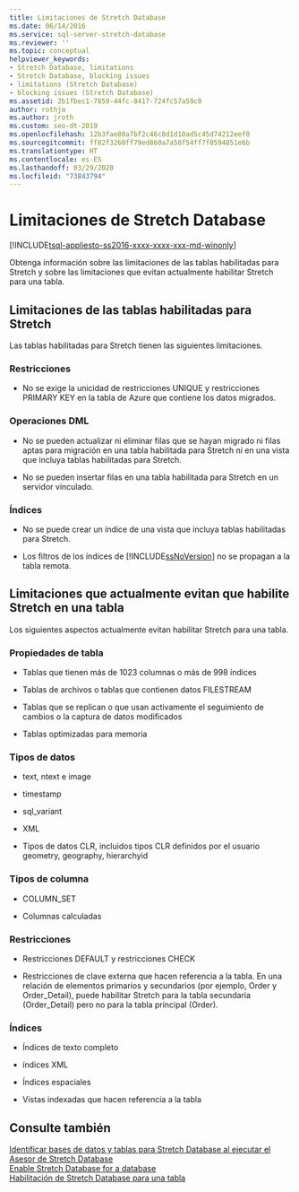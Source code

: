 ```yaml
---
title: Limitaciones de Stretch Database
ms.date: 06/14/2016
ms.service: sql-server-stretch-database
ms.reviewer: ''
ms.topic: conceptual
helpviewer_keywords:
- Stretch Database, limitations
- Stretch Database, blocking issues
- limitations (Stretch Database)
- blocking issues (Stretch Database)
ms.assetid: 2b1fbec1-7859-44fc-8417-724fc57a59c0
author: rothja
ms.author: jroth
ms.custom: seo-dt-2019
ms.openlocfilehash: 12b3fae80a7bf2c46c8d1d10ad5c45d74212eef0
ms.sourcegitcommit: ff82f3260ff79ed860a7a58f54ff7f0594851e6b
ms.translationtype: HT
ms.contentlocale: es-ES
ms.lasthandoff: 03/29/2020
ms.locfileid: "73843794"
---
```

# <a name="limitations-for-stretch-database"></a>Limitaciones de Stretch Database
[!INCLUDE[tsql-appliesto-ss2016-xxxx-xxxx-xxx-md-winonly](../../includes/tsql-appliesto-ss2016-xxxx-xxxx-xxx-md-winonly.md)]


  Obtenga información sobre las limitaciones de las tablas habilitadas para Stretch y sobre las limitaciones que evitan actualmente habilitar Stretch para una tabla.  
  
##  <a name="limitations-for-stretch-enabled-tables"></a><a name="Caveats"></a> Limitaciones de las tablas habilitadas para Stretch  
  
Las tablas habilitadas para Stretch tienen las siguientes limitaciones.  
  
### <a name="constraints"></a>Restricciones  
-   No se exige la unicidad de restricciones UNIQUE y restricciones PRIMARY KEY en la tabla de Azure que contiene los datos migrados.  
  
### <a name="dml-operations"></a>Operaciones DML  
-   No se pueden actualizar ni eliminar filas que se hayan migrado ni filas aptas para migración en una tabla habilitada para Stretch ni en una vista que incluya tablas habilitadas para Stretch.  
  
-   No se pueden insertar filas en una tabla habilitada para Stretch en un servidor vinculado.  
  
### <a name="indexes"></a>Índices  
-   No se puede crear un índice de una vista que incluya tablas habilitadas para Stretch.  
  
-   Los filtros de los índices de [!INCLUDE[ssNoVersion](../../includes/ssnoversion-md.md)] no se propagan a la tabla remota.  
  
##  <a name="limitations-that-currently-prevent-you-from-enabling-stretch-for-a-table"></a><a name="Limitations"></a> Limitaciones que actualmente evitan que habilite Stretch en una tabla  
   
 Los siguientes aspectos actualmente evitan habilitar Stretch para una tabla.  
  
 ### <a name="table-properties"></a>Propiedades de tabla  
-   Tablas que tienen más de 1023 columnas o más de 998 índices  
  
-   Tablas de archivos o tablas que contienen datos FILESTREAM  
  
-   Tablas que se replican o que usan activamente el seguimiento de cambios o la captura de datos modificados  
  
-   Tablas optimizadas para memoria  
  
### <a name="data-types"></a>Tipos de datos  
-   text, ntext e image  
  
-   timestamp  
  
-   sql_variant  
  
-   XML  
  
-   Tipos de datos CLR, incluidos tipos CLR definidos por el usuario geometry, geography, hierarchyid  
  
 ### <a name="column-types"></a>Tipos de columna  
 -   COLUMN_SET  
  
-   Columnas calculadas  
  
### <a name="constraints"></a>Restricciones  
-   Restricciones DEFAULT y restricciones CHECK  
  
-   Restricciones de clave externa que hacen referencia a la tabla. En una relación de elementos primarios y secundarios (por ejemplo, Order y Order_Detail), puede habilitar Stretch para la tabla secundaria (Order_Detail) pero no para la tabla principal (Order).  
  
### <a name="indexes"></a>Índices  
-   Índices de texto completo  
  
-   índices XML  
  
-   Índices espaciales  
  
-   Vistas indexadas que hacen referencia a la tabla  
  
## <a name="see-also"></a>Consulte también  
 [Identificar bases de datos y tablas para Stretch Database al ejecutar el Asesor de Stretch Database](../../sql-server/stretch-database/stretch-database-databases-and-tables-stretch-database-advisor.md)   
 [Enable Stretch Database for a database](../../sql-server/stretch-database/enable-stretch-database-for-a-database.md)   
 [Habilitación de Stretch Database para una tabla](../../sql-server/stretch-database/enable-stretch-database-for-a-table.md)  
  
  
